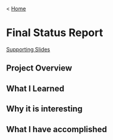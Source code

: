 < [Home](/README.md)

# Final Status Report

[Supporting Slides](https://github.com/yeela67/SOS-project/raw/master/files/SOSProject.pptx)

## Project Overview

## What I Learned

## Why it is interesting

## What I have accomplished 
